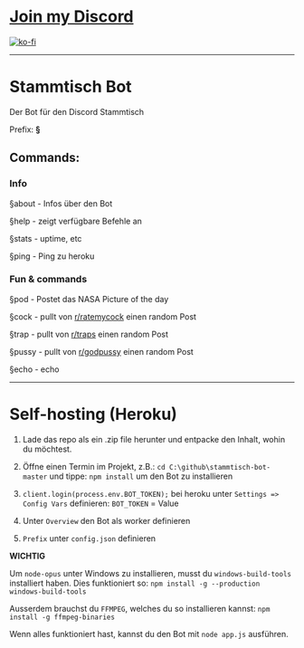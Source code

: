 # [Join my Discord](https://discord.com/invite/rErSSHT "Join my Discord")

[![ko-fi](https://www.ko-fi.com/img/githubbutton_sm.svg)](https://ko-fi.com/B0B71O84V)

------------


# Stammtisch Bot
Der Bot für den Discord Stammtisch

Prefix: **§** 

## Commands:

### Info

§about - Infos über den Bot

§help - zeigt verfügbare Befehle an

§stats - uptime, etc

§ping - Ping zu heroku


### Fun & commands

§pod - Postet das NASA Picture of the day

§cock - pullt von [r/ratemycock](https://old.reddit.com/r/ratemycock/ "r/ratemycock") einen random Post

§trap - pullt von [r/traps](https://old.reddit.com/r/traps "r/traps") einen random Post

§pussy - pullt von [r/godpussy](https://old.reddit.com/r/godpussy "r/pussy") einen random Post

§echo - echo



------------



# Self-hosting (Heroku)

1. Lade das repo als ein .zip file herunter und entpacke den Inhalt, wohin du möchtest.

2. Öffne einen Termin im Projekt, z.B.: `cd C:\github\stammtisch-bot-master`
und tippe: `npm install` um den Bot zu installieren

3. `client.login(process.env.BOT_TOKEN);` bei heroku unter `Settings => Config Vars` definieren: `BOT_TOKEN` = Value

4. Unter `Overview` den Bot als worker definieren

5. `Prefix` unter `config.json` definieren

**WICHTIG**

Um `node-opus` unter Windows zu installieren, musst du `windows-build-tools` installiert haben. Dies funktioniert so: `npm install -g --production windows-build-tools`

Ausserdem brauchst du `FFMPEG`, welches du so installieren kannst: `npm install -g ffmpeg-binaries`

Wenn alles funktioniert hast, kannst du den Bot mit `node app.js` ausführen.

